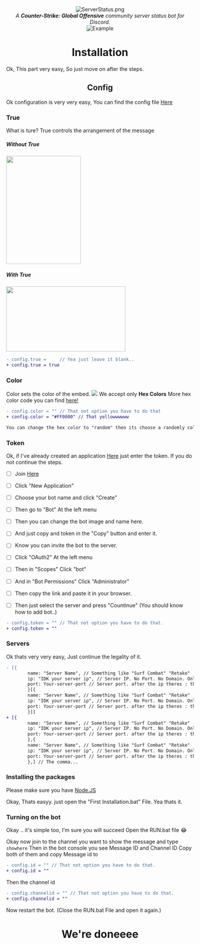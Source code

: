 
<center><img src="https://i.imgur.com/hAepRG1.png"  alt="ServerStatus.png"></center>

<center></h1> <i>A <Strong>Counter-Strike: Global Offensive</strong> community server status bot for Discord.</i></h1></center>

<center><img src="https://i.imgur.com/35uyFmf.png" alt="Example"></center>

# <center>Installation
Ok, This part very easy, So just move on after the steps.

<h2><center>Config</center></h2>
Ok configuration is very very easy,
You can find the config file <a href="https://github.com/Zippoooo/CSGO-Server-Status/blob/master/config.js">Here</a>

<h3>True</h3>
What is ture? True controls the arrangement of the message

<h5>Without True</h5>
<img src="https://i.imgur.com/PZ3ghMe.png" width="200" height="290">

<h5> With True</h5>
<img src="https://i.imgur.com/uyxsOF3.png" width="320" height="175">

```diff
- config.true =     // Yea just leave it blank..
+ config.true = true
```

<h3>Color</h3>
Color sets the color of the embed.
<img src="https://i.imgur.com/2Sh5fxd.gif">
We accept only <strong>Hex Colors</strong> More hex color code you can find <a href="https://htmlcolorcodes.com">here!</a>

```diff
- config.color = "" // That not option you have to do that
+ config.color = "#FF0000" // That yellowwwwww
```

```css
You can change the hex color to "random" then its choose a randomly color every time
```

<h3>Token</h3>
Ok, if I've already created an application <a href="https://discord.com/developers/applications">Here</a> just enter the token. If you do not continue the steps.


- [ ] Join <a href="https://discord.com/developers/applications">Here</a>
- [ ] Click "New Application"

- [ ] Choose your bot name and click "Create"
- [ ] Then go to "Bot" At the left menu
- [ ] Then you can change the bot image and name here.
- [ ] And just copy and token in the "Copy" button and enter it. 

- [ ] Know you can invite the bot to the server.
- [ ] Click "OAuth2" At the left menu
- [ ] Then in "Scopes" Click "bot"
- [ ] And in "Bot Permissions" Click "Administrator"
- [ ] Then copy the link and paste it in your browser.
- [ ] Then just select the server and press "Countinue" (You should know how to add bot..)

```diff
- config.token = "" // That not option you have to do that.
+ config.token = ""
```

<h3>Servers</h3>
Ok thats very very easy,
Just continue the legality of it.

```diff
- [{
        name: "Server Name", // Something like "Surf Combat" "Retake"
        ip: "IDK your server ip", // Server IP. No Port. No Domain. Only numbers!!!
        port: Your-server-port // Server port. after the ip theres : this is the port. (You should know that...)
        }[{
        name: "Server Name", // Something like "Surf Combat" "Retake"
        ip: "IDK your server ip", // Server IP. No Port. No Domain. Only numbers!!!
        port: Your-server-port // Server port. after the ip theres : this is the port. (You should know that...)
        }]]
+ [{
        name: "Server Name", // Something like "Surf Combat" "Retake"
        ip: "IDK your server ip", // Server IP. No Port. No Domain. Only numbers!!!
        port: Your-server-port // Server port. after the ip theres : this is the port. (You should know that...)
        },{
        name: "Server Name", // Something like "Surf Combat" "Retake"
        ip: "IDK your server ip", // Server IP. No Port. No Domain. Only numbers!!!
        port: Your-server-port // Server port. after the ip theres : this is the port. (You should know that...)
        },] // The comma...
```
<h3>Installing the packages</h3>

Please make sure you have <a href="https://nodejs.org/en/">Node.JS<a>

Okay, Thats easyy.
just open the "First Installation.bat" File.
Yea thats it.

<h3>Turning on the bot</h3>
Okay .. it's simple too, I'm sure you will succeed
Open the RUN.bat file 😂

Okay now join to the channel you want to show the message and type ``showhere``
Then in the bot console you see Message ID and Channel ID Copy both of them and copy
Message id to

```diff
- config.id = "" // That not option you have to do that.
+ config.id = ""
```

Then the channel id
```diff
- config.channelid = "" // That not option you have to do that.
+ config.channelid = ""
```

Now restart the bot. (Close the RUN.bat File and open it again.)

<center><h1>We're doneeee</h1>
